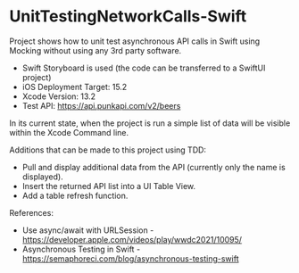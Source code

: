 # UnitTestingNetworkCalls-Swift

Project shows how to unit test asynchronous API calls in Swift using Mocking without using any 3rd party software.

- Swift Storyboard is used (the code can be transferred to a SwiftUI project)
- iOS Deployment Target: 15.2
- Xcode Version: 13.2
- Test API: https://api.punkapi.com/v2/beers

In its current state, when the project is run a simple list of data will be visible within the Xcode Command line.

Additions that can be made to this project using TDD:
- Pull and display additional data from the API (currently only the name is displayed).
- Insert the returned API list into a UI Table View.
- Add a table refresh function.

References: <br>
- Use async/await with URLSession - https://developer.apple.com/videos/play/wwdc2021/10095/
- Asynchronous Testing in Swift - https://semaphoreci.com/blog/asynchronous-testing-swift
